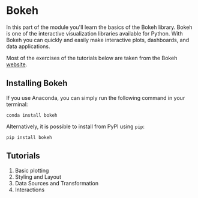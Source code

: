 # Bokeh 

In this part of the module you'll learn the basics of the Bokeh library. Bokeh is one of the interactive visualization libraries available for Python. With Bokeh you can quickly and easily make interactive plots, dashboards, and data applications. 

Most of the exercises of the tutorials below are taken from the Bokeh [website](https://docs.bokeh.org/en/latest/index.html).

## Installing Bokeh

If you use Anaconda, you can simply run the following command in your terminal:

```console
conda install bokeh
```

Alternatively, it is possible to install from PyPI using `pip`:

```console
pip install bokeh
```


## Tutorials

1. Basic plotting
2. Styling and Layout
3. Data Sources and Transformation
4. Interactions

<!-- TODO: iets toevoegen over animaties? -->
